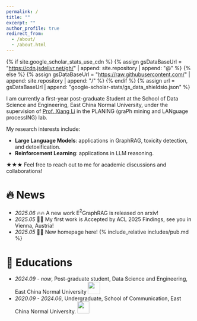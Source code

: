 ```yaml
---
permalink: /
title: ""
excerpt: ""
author_profile: true
redirect_from: 
  - /about/
  - /about.html
---
```


{% if site.google_scholar_stats_use_cdn %}
{% assign gsDataBaseUrl = "https://cdn.jsdelivr.net/gh/" | append: site.repository | append: "@" %}
{% else %}
{% assign gsDataBaseUrl = "https://raw.githubusercontent.com/" | append: site.repository | append: "/" %}
{% endif %}
{% assign url = gsDataBaseUrl | append: "google-scholar-stats/gs_data_shieldsio.json" %}

<span class='anchor' id='about-me'></span>

I am currently a first-year post-graduate Student at the School of Data Science and Engineering, East China Normal University, under the supervision of [Prof. Xiang Li](https://lixiang3776.github.io/) in the PLANING (graPh mining and LANguage processING) lab.

My research interests include:
- **Large Language Models**: applications in GraphRAG, toxicity detection, and detoxification.
- **Reinforcement Learning**: applications in LLM reasoning.

★★★ Feel free to reach out to me for academic discussions and collaborations!

<span class='anchor' id='publications'></span>

# 🔥 News
- *2025.06* 🔥🔥 A new work E$^2$GraphRAG is released on arxiv!
- *2025.05* 🎉🎉 My first work is Accepted by ACL 2025 Findings, see you in Vienna, Austria!
- *2025.05* 🥂🥂 New homepage here!
{% include_relative includes/pub.md %}

# 📖 Educations
- *2024.09 - now*, Post-graduate student, Data Science and Engineering, East China Normal University  <img src='./images/logos/ecnu.png' style='width: 2.3em;'>
- *2020.09 - 2024.06*, Undergraduate, School of Communication, East China Normal University.  <img src='./images/logos/ecnu.png' style='width: 2.3em;'>


<!-- # 💬 Invited Talks
- *2021.06*, Lorem ipsum dolor sit amet, consectetur adipiscing elit. Vivamus ornare aliquet ipsum, ac tempus justo dapibus sit amet. 
- *2021.03*, Lorem ipsum dolor sit amet, consectetur adipiscing elit. Vivamus ornare aliquet ipsum, ac tempus justo dapibus sit amet.  \| [\[video\]](https://github.com/) -->


<!-- # 💻 Internships -->
<!-- - *2023.11 - now* NLP Research Intern, NLP Group, Shanghai AI Laboratory <img src='./images/logos/shailab-logo.svg' style='width: 1.90em;'>, Shanghai, China. -->
